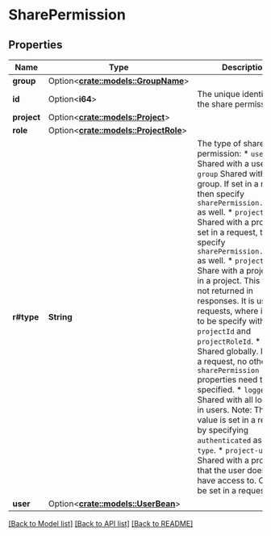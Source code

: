 # SharePermission

## Properties

Name | Type | Description | Notes
------------ | ------------- | ------------- | -------------
**group** | Option<[**crate::models::GroupName**](GroupName.md)> |  | [optional]
**id** | Option<**i64**> | The unique identifier of the share permission. | [optional][readonly]
**project** | Option<[**crate::models::Project**](Project.md)> |  | [optional]
**role** | Option<[**crate::models::ProjectRole**](ProjectRole.md)> |  | [optional]
**r#type** | **String** | The type of share permission:   *  `user` Shared with a user.  *  `group` Shared with a group. If set in a request, then specify `sharePermission.group` as well.  *  `project` Shared with a project. If set in a request, then specify `sharePermission.project` as well.  *  `projectRole` Share with a project role in a project. This value is not returned in responses. It is used in requests, where it needs to be specify with `projectId` and `projectRoleId`.  *  `global` Shared globally. If set in a request, no other `sharePermission` properties need to be specified.  *  `loggedin` Shared with all logged-in users. Note: This value is set in a request by specifying `authenticated` as the `type`.  *  `project-unknown` Shared with a project that the user does not have access to. Cannot be set in a request. | 
**user** | Option<[**crate::models::UserBean**](UserBean.md)> |  | [optional]

[[Back to Model list]](../README.md#documentation-for-models) [[Back to API list]](../README.md#documentation-for-api-endpoints) [[Back to README]](../README.md)


